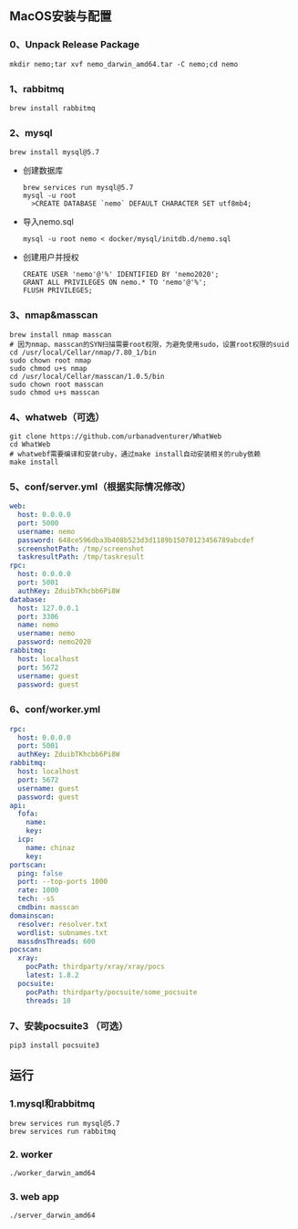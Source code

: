 ## MacOS安装与配置

### **0、Unpack Release Package**

  ```
mkdir nemo;tar xvf nemo_darwin_amd64.tar -C nemo;cd nemo
  ```

### **1、rabbitmq**

  ```
brew install rabbitmq
  ```

### **2、mysql**

```
brew install mysql@5.7
```


- 创建数据库

  ```
  brew services run mysql@5.7
  mysql -u root
  	>CREATE DATABASE `nemo` DEFAULT CHARACTER SET utf8mb4;
  ```

- 导入nemo.sql

  ```
  mysql -u root nemo < docker/mysql/initdb.d/nemo.sql
  ```

- 创建用户并授权

  ```
  CREATE USER 'nemo'@'%' IDENTIFIED BY 'nemo2020';
  GRANT ALL PRIVILEGES ON nemo.* TO 'nemo'@'%';
  FLUSH PRIVILEGES;
  ```

### 3、nmap&masscan

```
brew install nmap masscan
# 因为nmap、masscan的SYN扫描需要root权限，为避免使用sudo，设置root权限的suid
cd /usr/local/Cellar/nmap/7.80_1/bin
sudo chown root nmap
sudo chmod u+s nmap
cd /usr/local/Cellar/masscan/1.0.5/bin
sudo chown root masscan
sudo chmod u+s masscan
```

### 4、whatweb（可选）

```
git clone https://github.com/urbanadventurer/WhatWeb
cd WhatWeb
# whatwebf需要编译和安装ruby，通过make install自动安装相关的ruby依赖
make install
```

### 5、conf/server.yml（根据实际情况修改）

```yaml
web:
  host: 0.0.0.0
  port: 5000
  username: nemo
  password: 648ce596dba3b408b523d3d1189b15070123456789abcdef
  screenshotPath: /tmp/screenshot
  taskresultPath: /tmp/taskresult
rpc:
  host: 0.0.0.0
  port: 5001
  authKey: ZduibTKhcbb6Pi8W
database:
  host: 127.0.0.1
  port: 3306
  name: nemo
  username: nemo
  password: nemo2020
rabbitmq:
  host: localhost
  port: 5672
  username: guest
  password: guest
```

### 6、conf/worker.yml

```yaml
rpc:
  host: 0.0.0.0
  port: 5001
  authKey: ZduibTKhcbb6Pi8W
rabbitmq:
  host: localhost
  port: 5672
  username: guest
  password: guest
api:
  fofa:
    name:
    key:
  icp:
    name: chinaz
    key:
portscan:
  ping: false
  port: --top-ports 1000
  rate: 1000
  tech: -sS
  cmdbin: masscan
domainscan:
  resolver: resolver.txt
  wordlist: subnames.txt
  massdnsThreads: 600
pocscan:
  xray:
    pocPath: thirdparty/xray/xray/pocs
    latest: 1.8.2
  pocsuite:
    pocPath: thirdparty/pocsuite/some_pocsuite
    threads: 10
```

### 7、安装pocsuite3 （可选）

  ```
pip3 install pocsuite3
  ```

### 

## 运行

 ### 1.mysql和rabbitmq

   ```
   brew services run mysql@5.7
   brew services run rabbitmq
   ```

### 2. worker

   ```bash
   ./worker_darwin_amd64
   ```

### 3. web app

   ```
   ./server_darwin_amd64
   ```


